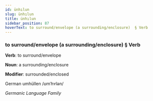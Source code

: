 ```yaml
---
id: ünhılun
slug: ünhılun
title: ünhılun
sidebar_position: 87
hoverText: to surround/envelope (a surrounding/enclosure)  § Verb
---
```


### to surround/envelope (a surrounding/enclosure)  § Verb

**Verb**: to surround/envelope

**Noun**: a surrounding/enclosure

**Modifier**: surrounded/enclosed

German umhüllen /ʊmˈhʏlən/

*Germanic Language Family*